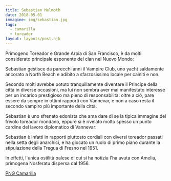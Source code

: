 ```yaml
---
title: Sebastian Melmoth
date: 2018-05-01
immagine: img/sebastian.jpg
tags:
  - camarilla
  - toreador
layout: layouts/post.njk
---
```


Primogeno Toreador e Grande Arpia di San Francisco, è da molti considerato principale esponente del clan nel Nuovo Mondo: 

Sebastian gestisce da parecchi anni il Vampire Club, uno yacht saldamente ancorato a North Beach e adibito a sfarzosissimo locale per cainiti e non.

Secondo molti avrebbe potuto tranquillamente diventare il Principe della città in diverse occasioni, ma lui non sembra aver mai manifestato interesse per un incarico prestigioso ma pieno di responsabilità: oltre a ciò, pare essere da sempre in ottimi rapporti con Vannevar, e non a caso resta il secondo vampiro più importante della città.

Sebastian è uno sfrenato edonista che ama dare di se la tipica immagine del frivolo toreador mondano, eppure si è rivelato molto spesso un punto cardine del lavoro diplomatico di Vannevar: 

Sebastian è infatti in rapporti piuttosto cordiali con diversi toreador passati nella setta degli anarchici, e ha giocato un ruolo di primo piano durante la stipulazione della Tregua di Fresno nel 1951.

In effetti, l'unica ostilità palese di cui si ha notizia l'ha avuta con Amelia, primogena Nosferatu dispersa dal 1956. 

<a href="http://xabacadabra.com/cursed-legacy/png-camarilla.html" class="button back">PNG Camarilla</a>